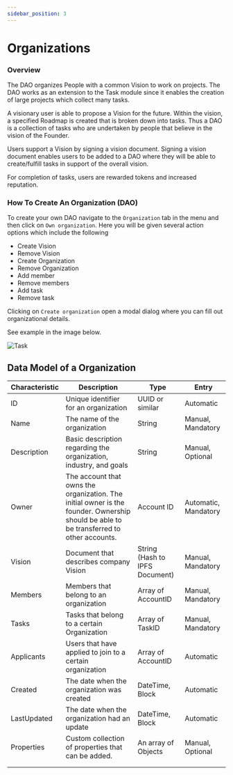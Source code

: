 ```yaml
---
sidebar_position: 3
---
```


# Organizations

### Overview

The DAO organizes People with a common Vision to work on projects. The DAO works as an extension to the Task module since it enables the creation of large projects which collect many tasks.

A visionary user is able to propose a Vision for the future. Within the vision, a specified Roadmap is created that is broken down into tasks. Thus a DAO is a collection of tasks who are undertaken by people that believe in the vision of the Founder.

Users support a Vision by signing a vision document. Signing a vision document enables users to be added to a DAO where they will be able to create/fulfill tasks in support of the overall vision.

For completion of tasks, users are rewarded tokens and increased reputation.

### How To Create An Organization (DAO)

To create your own DAO navigate to the `Organization` tab in the menu and then click on `Own organization`. Here you will be given several action options which include the following

* Create Vision
* Remove Vision
* Create Organization
* Remove Organization
* Add member
* Remove members
* Add task
* Remove task

Clicking on `Create organization` open a modal dialog where you can fill out organizational details.

See example in the image below.

![Task](https://i.imgur.com/U1UW4mW.gif)

## Data Model of a Organization

| Characteristic | Description                                                                                                                             | Type                           | Entry                |
|----------------|-----------------------------------------------------------------------------------------------------------------------------------------|--------------------------------|----------------------|
| ID             | Unique identifier for an organization                                                                                                   | UUID or similar                | Automatic            |
| Name           | The name of the organization                                                                                                            | String                         | Manual, Mandatory    |
| Description    | Basic description regarding the organization, industry, and goals                                                                       | String                         | Manual, Optional     |
| Owner          | The account that owns the organization. The initial owner is the founder. Ownership should be able to be transferred to other accounts. | Account ID                     | Automatic, Mandatory |
| Vision         | Document that describes company Vision                                                                                                  | String (Hash to IPFS Document) | Manual, Mandatory    |
| Members        | Members that belong to an organization                                                                                                  | Array of AccountID             | Manual, Mandatory    |
| Tasks          | Tasks that belong to a certain Organization                                                                                             | Array of TaskID                | Manual, Mandatory    |
| Applicants     | Users that have applied to join to a certain organization                                                                               | Array of AccountID             | Automatic            |
| Created        | The date when the organization was created                                                                                              | DateTime, Block                | Automatic            |
| LastUpdated    | The date when the organization had an update                                                                                            | DateTime, Block                | Automatic            |
| Properties     | Custom collection of properties that can be added.                                                                                      | An array of Objects            | Manual, Optional     |
|                |                                                                                                                                         |                                |                      |
|                |                                                                                                                                         |                                                          |                      |

